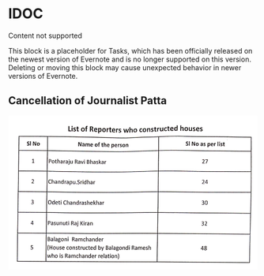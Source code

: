 # IDOC

Content not supported

This block is a placeholder for Tasks, which has been officially released on the newest version of Evernote and is no longer supported on this version. Deleting or moving this block may cause unexpected behavior in newer versions of Evernote.

  

## Cancellation of Journalist Patta

![](../files/d9437262-53f4-4ef2-a4fb-97c218e11fa1.png)
